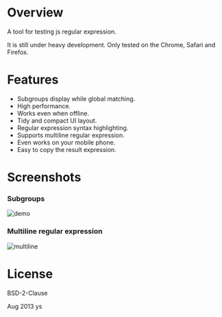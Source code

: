 # Overview

A tool for testing js regular expression.

It is still under heavy development. Only tested on the Chrome, Safari and Firefox.

# Features

 - Subgroups display while global matching.
 - High performance.
 - Works even when offline.
 - Tidy and compact UI layout.
 - Regular expression syntax highlighting.
 - Supports multiline regular expression.
 - Even works on your mobile phone.
 - Easy to copy the result expression.

# Screenshots

### Subgroups

 ![demo][1]

### Multiline regular expression

 ![multiline][2]

# License

BSD-2-Clause

Aug 2013 ys


  [1]: https://raw.github.com/ysmood/regex-builder/gh-pages/img/demo.jpg
  [2]: https://raw.github.com/ysmood/regex-builder/gh-pages/img/multiline.jpg
